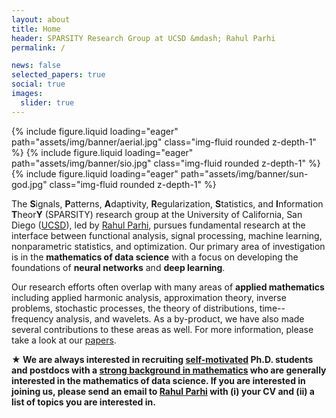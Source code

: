 ```yaml
---
layout: about
title: Home
header: SPARSITY Research Group at UCSD &mdash; Rahul Parhi
permalink: /

news: false
selected_papers: true
social: true
images:
  slider: true
---
```


<swiper-container keyboard="true" navigation="true" pagination="true" pagination-clickable="true" pagination-dynamic-bullets="true" rewind="true" autoplay=true>
  <swiper-slide>{% include figure.liquid loading="eager" path="assets/img/banner/aerial.jpg" class="img-fluid rounded z-depth-1" %}</swiper-slide>
  <swiper-slide>{% include figure.liquid loading="eager" path="assets/img/banner/sio.jpg" class="img-fluid rounded z-depth-1" %}</swiper-slide>
  <swiper-slide>{% include figure.liquid loading="eager" path="assets/img/banner/sun-god.jpg" class="img-fluid rounded z-depth-1" %}</swiper-slide>
</swiper-container>

The **S**ignals, **P**atterns, **A**daptivity, **R**egularization,
**S**tatistics, and **I**nformation **T**heor**Y** (SPARSITY) research group at
the University of California, San Diego ([UCSD](https://ucsd.edu/)), led by
[Rahul Parhi](/rahul/), pursues fundamental research at the interface
between functional analysis, signal processing, machine learning, nonparametric
statistics, and optimization. Our primary area of investigation is in the
**mathematics of data science** with a focus on developing the foundations of
**neural networks** and **deep learning**.

Our research efforts often overlap with many areas of **applied mathematics**
including applied harmonic analysis, approximation theory, inverse problems,
stochastic processes, the theory of distributions, time--frequency analysis, and
wavelets. As a by-product, we have also made several contributions to these
areas as well. For more information, please take a look at our
[papers](/papers/).

**&#9733; We are always interested in recruiting <ins>self-motivated</ins> Ph.D.
students and postdocs with a <ins>strong background in mathematics</ins> who are
generally interested in the mathematics of data science. If you are interested
in joining us, please send an email to [Rahul Parhi](/rahul/) with (i)
your CV and (ii) a list of topics you are interested in.**
